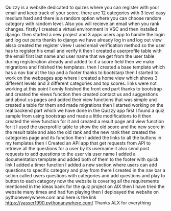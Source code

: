 Quizzy is a website dedicated to quizes where you can register with your email and keep track of your score.
there are 12 categories with 3 level easy medium hard and there is a random option where you can choose random category with random level.
Also you will recieve an email when you rank changes.
firstly I created a virtual environment in VSC and then installed django.
then started a new project and 3 apps
users app to handle the login and log out parts thanks to django we have already log in and log out view alsso created the register virew
I used email verification method so the user has to register his email and verify it then I created a userprofile table with the email first last name and user name that we get from the user table during registeration already and added to it a score field then we make migrations and finished the templates.
then I created a base template which has a nav bar at the top and a footer thanks to bootstarp 
then I started to work on the webpages app where I created a home view which shows 3 different levels and 3 different categories and top scores.
links were not working at this point I onnly finished the front end part thanks to bootstrap and created the views function
then created contact us and suggestions and about us pages and added their view functions that was simple and created a table for them and made migrations
then I started working on the real backend part which we have done in the Quizzy app
first I found a quiz sample from using bootstrap and made a little modifications to it 
then created the view function for it and created a result page and view function for it
I used the userprofile table to show the old score and the new score in the result table and also the old rank and the new rank
then created the categories page and its function
then I added the links to all the buttons in my templates
then I Created an API app that get requests from API to retrieve all the questions for a user by its username 
it also send post requests to add questions to the user via user name 
I added a documentation template and added both of them to the footer with quick link
I added a timer function
I added a new section where users can add questions to specific category and play from there
I created in the nav bar a sction called users questions with categories and add questions and play to button to each category
now the website is covering all the requirements mentioned in the ideas bank for the quiz project on AlX
then I have tried the website many times and had fun playing
then I deploayed the website on pythoneverywhere.com
and here is the link
https://yasser1990.pythonanywhere.com/
Thanks ALX for everything
